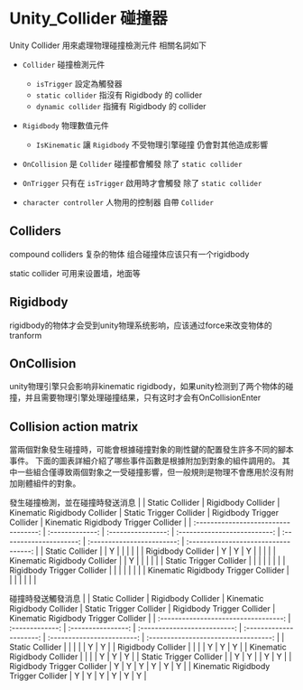 # Unity_Collider 碰撞器

Unity Collider 用來處理物理碰撞檢測元件 相關名詞如下

- `Collider` 碰撞檢測元件
  - `isTrigger` 設定為觸發器
  - `static collider` 指沒有 Rigidbody 的 collider
  - `dynamic collider` 指擁有 Rigidbody 的 collider
- `Rigidbody` 物理數值元件
  - `IsKinematic` 讓 `Rigidbody` 不受物理引擎碰撞 仍會對其他造成影響

- `OnCollision` 是 `Collider` 碰撞都會觸發 除了 `static collider`
- `OnTrigger` 只有在 `isTrigger` 啟用時才會觸發 除了 `static collider`

- `character controller` 人物用的控制器 自帶 `Collider`

## Colliders

compound colliders 复杂的物体 组合碰撞体应该只有一个rigidbody

static collider 可用来设置墙，地面等

## Rigidbody

rigidbody的物体才会受到unity物理系统影响，应该通过force来改变物体的tranform

## OnCollision


unity物理引擎只会影响非kinematic rigidbody，如果unity检测到了两个物体的碰撞，并且需要物理引擎处理碰撞结果，只有这时才会有OnCollisionEnter

## Collision action matrix

當兩個對象發生碰撞時，可能會根據碰撞對象的剛性鍵的配置發生許多不同的腳本事件。
下面的圖表詳細介紹了哪些事件函數是根據附加到對象的組件調用的。
其中一些組合僅導致兩個對象之一受碰撞影響，但一般規則是物理不會應用於沒有附加剛體組件的對象。

發生碰撞檢測，並在碰撞時發送消息
 |                                      | Static Collider | Rigidbody Collider | Kinematic Rigidbody Collider | Static Trigger Collider | Rigidbody Trigger Collider | Kinematic Rigidbody Trigger Collider |
 | :----------------------------------: | :-------------: | :----------------: | :--------------------------: | :---------------------: | :------------------------: | :----------------------------------: |
 |           Static Collider            |                 |         Y          |                              |                         |                            |                                      |
 |          Rigidbody Collider          |        Y        |         Y          |              Y               |                         |                            |                                      |
 |     Kinematic Rigidbody Collider     |                 |         Y          |                              |                         |                            |                                      |
 |       Static Trigger Collider        |                 |                    |                              |                         |                            |                                      |
 |      Rigidbody Trigger Collider      |                 |                    |                              |                         |                            |                                      |
 | Kinematic Rigidbody Trigger Collider |                 |                    |                              |                         |                            |                                      |


碰撞時發送觸發消息
 |                                      | Static Collider | Rigidbody Collider | Kinematic Rigidbody Collider | Static Trigger Collider | Rigidbody Trigger Collider | Kinematic Rigidbody Trigger Collider |
 | :----------------------------------: | :-------------: | :----------------: | :--------------------------: | :---------------------: | :------------------------: | :----------------------------------: |
 |           Static Collider            |                 |                    |                              |                         |             Y              |                  Y                   |
 |          Rigidbody Collider          |                 |                    |                              |            Y            |             Y              |                  Y                   |
 |     Kinematic Rigidbody Collider     |                 |                    |                              |            Y            |             Y              |                  Y                   |
 |       Static Trigger Collider        |                 |         Y          |              Y               |                         |             Y              |                  Y                   |
 |      Rigidbody Trigger Collider      |        Y        |         Y          |              Y               |            Y            |             Y              |                  Y                   |
 | Kinematic Rigidbody Trigger Collider |        Y        |         Y          |              Y               |            Y            |             Y              |                  Y                   |

